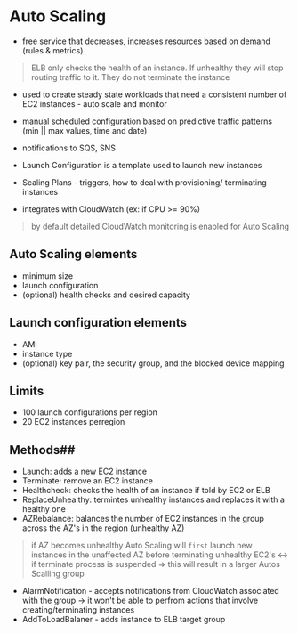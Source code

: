
# Auto Scaling #

- free service that decreases, increases resources based on demand (rules & metrics)

> ELB only checks the health of an instance. If unhealthy they will stop routing traffic to it. They do not terminate the instance

- used to create steady state workloads that need a consistent number of EC2 instances - auto scale and monitor
- manual scheduled configuration based on predictive traffic patterns (min || max values, time and date)
- notifications to SQS, SNS
- Launch Configuration is a template used to launch new instances
- Scaling Plans - triggers, how to deal with provisioning/ terminating instances

- integrates with CloudWatch (ex: if CPU >= 90%)

> by default detailed CloudWatch monitoring is enabled for Auto Scaling

## Auto Scaling elements ##
- minimum size
- launch configuration
- (optional) health checks and desired capacity

## Launch configuration elements ##
- AMI
- instance type
- (optional) key pair, the security group, and the blocked device mapping

## Limits ##
- 100 launch configurations per region
- 20 EC2 instances perregion

## Methods##
- Launch: adds a new EC2 instance
- Terminate: remove an EC2 instance
- Healthcheck: checks the health of an instance if told by EC2 or ELB
- ReplaceUnhealthy: termintes unhealthy instances and replaces it with a healthy one
- AZRebalance: balances the number of EC2 instances in the group across the AZ's in the region (unhealthy AZ)

> if AZ becomes unhealthy Auto Scaling will `first` launch new instances in the unaffected AZ before terminating unhealthy EC2's <-> if terminate process is suspended => this will result in a larger Autos Scalling group

- AlarmNotification - accepts notifications from CloudWatch associated with the group -> it won't be able to perfrom actions that involve creating/terminating instances
- AddToLoadBalaner - adds instance to ELB target group

